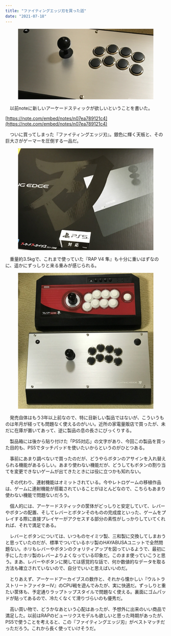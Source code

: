 ```yaml
---
title: "ファイティングエッジ刃を買った話"
date: "2021-07-18"
---
```


<figure>

![](assets/n246a13e779e1_cfb8da9da920e710f56e802f5f9b1cdd.jpg)

</figure>

　以前noteに新しいアーケードスティックが欲しいということを書いた。

[https://note.com/embed/notes/n07ea789121c4](https://note.com/embed/notes/n07ea789121c4)

　ついに買ってしまった『ファイティングエッジ刃』。銀色に輝く天板と、その巨大さがゲーマーを圧倒する一品だ。

<figure>

![画像1](assets/n246a13e779e1_picture_pc_a7a407ffaf434af0feac66ce850b29ad.jpg)

</figure>

　重量約3.5kgで、これまで使っていた『RAP V4 隼』も十分に重いはずなのに、遥かにずっしりと来る重みが感じられる。

<figure>

![画像3](assets/n246a13e779e1_picture_pc_eb6755795a277ec68608cd945d8fb7fe.jpg)

</figure>

　発売自体はもう3年以上前なので、特に目新しい製品ではないが、こういうものは年月が経っても問題なく使えるのがいい。近所の家電量販店で買ったが、未だに在庫が置いてあって、逆に製品の息の長さにびっくりする。

　製品箱には後から貼り付けた「PS5対応」の文字があり、今回この製品を買った目的も、PS5でタッチパッドを使いたいからというのがひとつある。

　事前にあまり調べないで買ったのだが、どうやらボタンのアサインを入れ替えられる機能があるらしい。あまり使わない機能だが、どうしてもボタンの割り当てを変更できないゲームが出てきたときには役に立つかも知れない。

　その代わり、連射機能はオミットされている。今やレトロゲームの移植作品は、ゲームに連射機能が搭載されていることがほとんどなので、こちらもあまり使わない機能で問題ないだろう。

　個人的には、アーケードスティックの筐体がどっしりと安定していて、レバーやボタンの配置、そしてレバーとボタンそのものの完成度といった、ゲームをプレイする際に直接プレイヤーがアクセスする部分の素性がしっかりしていてくれれば、それで満足である。

　レバーとボタンについては、いつものセイミツ製、三和製に交換してしまおうと思っていたのだが、標準でついているホリ製のHAYABUSAユニットで全然問題ない。ホリもレバーやボタンのクォリティアップを図っているようで、最初に手にしたホリ製のレバーよりよくなっている印象だ。このまま使っていこうと思う。まあ、レバーやボタンに関しては感覚的な話で、何か数値的なデータを取る方法も確立されていないので、自分でいいと思えばいいのだ。

　とりあえず、アーケードアーカイブスの数作と、それから懐かしい『ウルトラストリートファイターIV』のCPU戦を遊んでみたが、実に快適だ。ずっしりと重たい筐体も、予定通りラップトップスタイルで問題なく使える。裏面にゴムパッドが貼ってあるので、冷たくなくて滑りづらいのも優秀だ。

　高い買い物で、どうかなあという心配はあったが、予想外に出来のいい商品で満足した。以前はRAPのビューリクスモデルも欲しいと思った時期があったが、PS5で使うことを考えると、この『ファイティングエッジ刃』がベストマッチだっただろう。これから長く使っていけそうだ。
